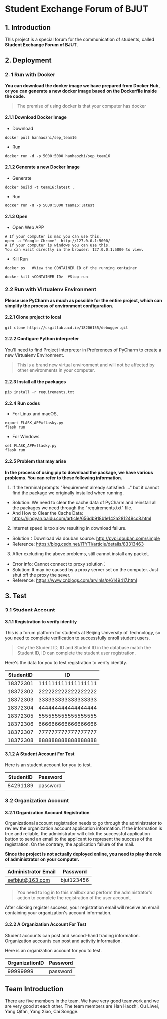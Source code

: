 # **Student Exchange Forum of BJUT**
## **1.  Introduction**
This project is a special forum for the communication of students, called **Student Exchange Forum of BJUT**.



## **2. Deployment**

### 2. 1 Run with Docker

**You can download the docker image we have prepared from Docker Hub, or you can generate a new docker image based on the Dockerfile inside the code.**

> The premise of using docker is that your computer has docker

#### 2.1.1 Download Docker Image

* Download

```shell
docker pull hanhaozhi/sep_team16
```

* Run 

```shell
docker run -d -p 5000:5000 hanhaozhi/sep_team16
```

#### 2.1.2 Generate a new Docker Image

* Generate

```shell
docker build -t team16:latest .
```

* Run 

```shell
docker run -d -p 5000:5000 team16:latest
```

#### 2.1.3 Open

* Open Web APP

```shell
# If your computer is mac you can use this.
open -a "Google Chrome"  http://127.0.0.1:5000/ 
# If your computer is windows you can use this.
You can visit directly in the browser: 127.0.0.1:5000 to view.
```

* Kill Run

```shell
docker ps   #View the CONTAINER ID of the running container
```

```shell
docker kill <CONTAINER ID>  #Stop run
```



### 2.2 Run with Virtualenv Environment

**Please use PyCharm as much as possible for the entire project, which can simplify the process of environment configuration.**

#### **2.2.1 Clone project to local** 

```shell
git clone https://csgitlab.ucd.ie/18206155/debugger.git
```

#### 2.2.2 Configure Python interpreter

You'll need to find Project Interpreter in Preferences of PyCharm to create a new Virtualenv Environment. 

> This is a brand new virtual environment and will not be affected by other environments in your computer.

#### 2.2.3 Install all the packages

```shell
pip install -r requirements.txt
```
#### 2.2.4 Run codes

* For Linux and macOS,

```shell script
export FLASK_APP=flasky.py
flask run
```

* For Windows

```shell script
set FLASK_APP=flasky.py
flask run
```

#### 2.2.5 Problem that may arise

**In the process of using pip to download the package, we have various problems. You can refer to these following information.**

1. If the terminal prompts "Requirement already satisfied: ..." but it cannot find the package we originally installed when running.
* Solution: We need to clear the cache data of PyCharm and reinstall all the packages we need through the "requirements.txt" file.
* And How to Clear the Cache Data: <https://jingyan.baidu.com/article/656db918b1e142a281249cc8.html>


2. Internet speed is too slow resulting in download failure.
* Solution：Download via douban source.  <http://pypi.douban.com/simple>
* Reference: <https://blog.csdn.net/ITYTI/article/details/83313463>

3. After excluding the above problems, still cannot install any packet.
* Error info: Cannot connect to proxy solution：
* Solution: It may be caused by a proxy server set on the computer. Just shut off the proxy the sever.
* Reference: <https://www.cnblogs.com/arvinls/p/6149417.html>



## 3. Test

### 3.1 Student Account 

#### 3.1.1 Registration to verify identity

This is a forum platform for students at Beijing University of Technology, so you need to complete verification to successfully enroll student users.

> Only the Student ID, ID and Student ID in the database match the Student ID, ID can complete the student user registration. 

Here's the data for you to test registration to verify identity.

| StudentID | ID                 |
| --------- | ------------------ |
| 18372301  | 111111111111111111 |
| 18372302  | 222222222222222222 |
| 18372303  | 333333333333333333 |
| 18372304  | 444444444444444444 |
| 18372305  | 555555555555555555 |
| 18372306  | 666666666666666666 |
| 18372307  | 777777777777777777 |
| 18372308  | 888888888888888888 |

#### 3.1.2 A Student Account For Test

Here is an student account for you to test.

| StudentID | Password |
| --------- | -------- |
| 84291189  | password |



### 3.2 Organization Account

#### 3.2.1 Organization Account Registration

Organizational account registration needs to go through the administrator to review the organization  account application information. If the information is true and reliable, the administrator will click the successful application button to send an email to the applicant to represent the success of the registration. On the contrary, the application failure of the mail.

**Since the project is not actually deployed online, you need to play the role of administrator on your computer.** 

| Administrator Email | Password   |
| ------------------- | ---------- |
| sefbjut@163.com     | bjut123456 |

> You need to log in to this mailbox and perform the administrator's action to complete the registration of the user account.

After clicking register success, your registration email will receive an email containing your organization's account information.

#### 3.2.2 A Organization Account For Test

Student accounts can post and second-hand trading information. Organization accounts can post and activity information.

Here is an organization account for you to test.

| OrganizationID | Password |
| -------------- | -------- |
| 99999999       | password |

## Team Introduction
There are five members in the team. We have very good teamwork and we are very good at each other.
The team members are Han Haozhi, Ou Liwei, Yang Qifan, Yang Xiao, Cai Songge.

